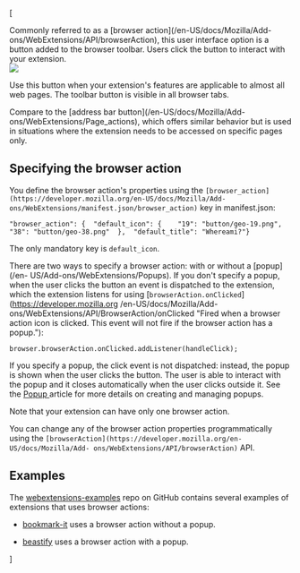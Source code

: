 [



Commonly referred to as a [browser action](/en-US/docs/Mozilla/Add-
ons/WebExtensions/API/browserAction), this user interface option is a button
added to the browser toolbar. Users click the button to interact with your
extension.  
![](https://mdn.mozillademos.org/files/12966/browser-action.png)



Use this button when your extension's features are applicable to almost all
web pages. The toolbar button is visible in all browser tabs.



Compare to the [address bar button](/en-US/docs/Mozilla/Add-
ons/WebExtensions/Page_actions), which offers similar behavior but is used in
situations where the extension needs to be accessed on specific pages only.



## Specifying the browser action



You define the browser action's properties using the
`[browser_action](https://developer.mozilla.org/en-US/docs/Mozilla/Add-
ons/WebExtensions/manifest.json/browser_action)` key in manifest.json:



    
    
    "browser_action": {  "default_icon": {    "19": "button/geo-19.png",    "38": "button/geo-38.png"  },  "default_title": "Whereami?"}



The only mandatory key is `default_icon`.



There are two ways to specify a browser action: with or without a [popup](/en-
US/Add-ons/WebExtensions/Popups). If you don't specify a popup, when the user
clicks the button an event is dispatched to the extension, which the extension
listens for using [`browserAction.onClicked`](https://developer.mozilla.org
/en-US/docs/Mozilla/Add-ons/WebExtensions/API/BrowserAction/onClicked "Fired
when a browser action icon is clicked. This event will not fire if the browser
action has a popup."):



    
    
    browser.browserAction.onClicked.addListener(handleClick);



If you specify a popup, the click event is not dispatched: instead, the popup
is shown when the user clicks the button. The user is able to interact with
the popup and it closes automatically when the user clicks outside it. See the
[Popup ](/en-US/Add-ons/WebExtensions/Popups)article for more details on
creating and managing popups.



Note that your extension can have only one browser action.



You can change any of the browser action properties programmatically using the
`[browserAction](https://developer.mozilla.org/en-US/docs/Mozilla/Add-
ons/WebExtensions/API/browserAction)` API.



## Examples



The [webextensions-examples](https://github.com/mdn/webextensions-examples)
repo on GitHub contains several examples of extensions that uses browser
actions:





  * [bookmark-it](https://github.com/mdn/webextensions-examples/blob/master/bookmark-it/) uses a browser action without a popup.


  * [beastify](https://github.com/mdn/webextensions-examples/tree/master/beastify) uses a browser action with a popup.


]

